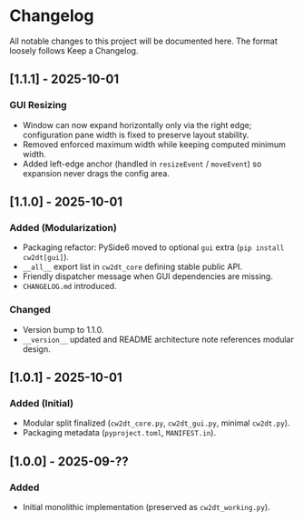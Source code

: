 # Changelog

All notable changes to this project will be documented here. The format loosely follows Keep a Changelog.

## [1.1.1] - 2025-10-01

### GUI Resizing

- Window can now expand horizontally only via the right edge; configuration pane width is fixed to preserve layout stability.
- Removed enforced maximum width while keeping computed minimum width.
- Added left-edge anchor (handled in `resizeEvent` / `moveEvent`) so expansion never drags the config area.

## [1.1.0] - 2025-10-01

### Added (Modularization)

- Packaging refactor: PySide6 moved to optional `gui` extra (`pip install cw2dt[gui]`).
- `__all__` export list in `cw2dt_core` defining stable public API.
- Friendly dispatcher message when GUI dependencies are missing.
- `CHANGELOG.md` introduced.

### Changed

- Version bump to 1.1.0.
- `__version__` updated and README architecture note references modular design.

## [1.0.1] - 2025-10-01

### Added (Initial)

- Modular split finalized (`cw2dt_core.py`, `cw2dt_gui.py`, minimal `cw2dt.py`).
- Packaging metadata (`pyproject.toml`, `MANIFEST.in`).

## [1.0.0] - 2025-09-??

### Added

- Initial monolithic implementation (preserved as `cw2dt_working.py`).
